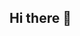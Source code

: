 ## Hi there 👋

<!--
**Bdreham/Bdreham** is a ✨ Computer Engineer passionate about **Data Analytics** & **Power BI**

- Skilled in **SQL, Python, Power BI, Excel, and Tableau**
- 🌱 I’m currently learning **Data Visualization, Business Intelligence and power pi
- Always learning and exploring new trends in **Big Data & AI**
- ## 📬 Connect With Me
[![LinkedIn](www.linkedin.com/in/reham-bderat-26a239250)
[![GitHub](https://github.com/Bdreham))

